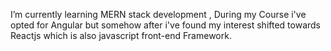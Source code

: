 I’m currently learning MERN stack development , During my Course i've opted for Angular but somehow after i've found my interest shifted towards Reactjs which is also 
  javascript front-end Framework. 

